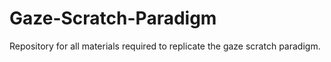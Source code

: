 # Gaze-Scratch-Paradigm
Repository for all materials required to replicate the gaze scratch paradigm.
